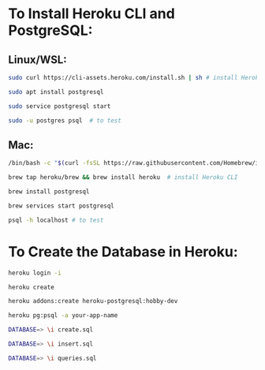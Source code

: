 # To Install Heroku CLI and PostgreSQL:

## Linux/WSL:

``` Bash
sudo curl https://cli-assets.heroku.com/install.sh | sh # install Heroku

sudo apt install postgresql

sudo service postgresql start

sudo -u postgres psql  # to test
```

## Mac:

``` Bash
/bin/bash -c "$(curl -fsSL https://raw.githubusercontent.com/Homebrew/install/master/install.sh)"  # install Homebrew

brew tap heroku/brew && brew install heroku  # install Heroku CLI

brew install postgresql

brew services start postgresql

psql -h localhost # to test

```

# To Create the Database in Heroku:

``` Bash
heroku login -i

heroku create

heroku addons:create heroku-postgresql:hobby-dev

heroku pg:psql -a your-app-name

DATABASE=> \i create.sql

DATABASE=> \i insert.sql

DATABASE=> \i queries.sql
```
